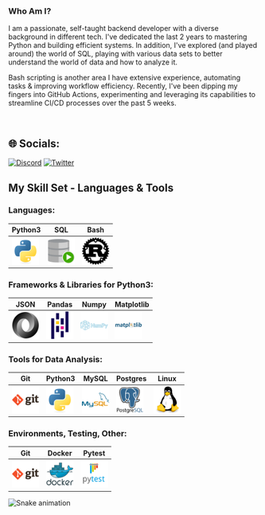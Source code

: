 ###     Who Am I?  

I am a passionate, self-taught backend developer with a diverse background in different tech. I've dedicated the last 2 years to mastering Python and building efficient systems. In addition, I've explored (and played around) the world of SQL, playing with various data sets to better understand the world of data and how to analyze it.

Bash scripting is another area I have extensive experience, automating tasks & improving workflow efficiency. Recently, I've been dipping my fingers into GitHub Actions, experimenting and leveraging its capabilities to streamline CI/CD processes over the past 5 weeks.

<br/>


## 🌐 Socials:
[![Discord](https://img.shields.io/badge/Discord-%237289DA.svg?logo=discord&logoColor=white)](https://discord.gg/https://https://discordapp.com/users/blvckb3ard) [![Twitter](https://img.shields.io/badge/Twitter-%231DA1F2.svg?logo=Twitter&logoColor=white)](https://twitter.com/@B3ardChan) 

## My Skill Set - Languages & Tools



### Languages:

| Python3 | SQL | Bash |
|----------|----------|-----|
|  <img src="https://github.com/devicons/devicon/blob/master/icons/python/python-original.svg" title="Python"  alt="Python" width="55" height="55"/> |  <img src="https://github.com/devicons/devicon/blob/master/icons/sqldeveloper/sqldeveloper-original.svg" title="C"  alt="C" width="55" height="55"/> |  <img src="https://github.com/devicons/devicon/blob/master/icons/rust/rust-original.svg" title="Rust" alt="Rust" width="55" height="55"/> |  <img src="https://github.com/devicons/devicon/blob/master/icons/bash/bash-original.svg" title="Bash" alt="Bash" width="55" height="55"/>|  <img src="https://github.com/devicons/devicon/blob/master/icons/yaml/yaml-original.svg" title="YAML" alt="YAML" width="55" height="55"/>|

### Frameworks & Libraries for Python3:

| JSON | Pandas | Numpy | Matplotlib |
|----------|----------|----------|----------|
|  <img src="https://github.com/devicons/devicon/blob/master/icons/json/json-original.svg" title="JSON"  alt="JSON" width="55" height="55"/>| <img src="https://github.com/devicons/devicon/blob/master/icons/pandas/pandas-original.svg" title="Pandas" alt="Pandas" width="55" height="55"/>|  <img src="https://github.com/devicons/devicon/blob/master/icons/numpy/numpy-line-wordmark.svg" title="Pandas" alt="Pandas" width="55" height="55"/>|  <img src="https://github.com/devicons/devicon/blob/master/icons/matplotlib/matplotlib-original-wordmark.svg" title="Pandas" alt="Pandas" width="55" height="55"/>

### Tools for Data Analysis:

| Git | Python3 | MySQL | Postgres | Linux |
|----------|----------|----------|----------|----------|
|  <img src="https://github.com/devicons/devicon/blob/master/icons/git/git-original-wordmark.svg" title="Git" alt="Git" width="55" height="55"/>|    <img src="https://github.com/devicons/devicon/blob/master/icons/python/python-original.svg" title="Python3" alt="Python3" width="55" height="55"/>|  <img src="https://github.com/devicons/devicon/blob/master/icons/mysql/mysql-original-wordmark.svg" title="MySQL" alt="MySQL" width="55" height="55"/>|  <img src="https://github.com/devicons/devicon/blob/master/icons/postgresql/postgresql-original-wordmark.svg" title="Postgres" alt="Postgres" width="55" height="55"/>| <img src="https://github.com/devicons/devicon/blob/master/icons/linux/linux-original.svg" title="Linux" alt="Linux" width="55" height="55"/>|

### Environments, Testing, Other:

| Git | Docker | Pytest |
|----------|----------|----------|
| <img src="https://github.com/devicons/devicon/blob/master/icons/git/git-original-wordmark.svg" title="Git" alt="Git" width="55" height="55"/>|  <img src="https://github.com/devicons/devicon/blob/master/icons/docker/docker-original-wordmark.svg" title="Docker" alt="Docker" width="55" height="55"/>|  <img src="https://github.com/devicons/devicon/blob/master/icons/pytest/pytest-original-wordmark.svg" title="Pytest" alt="Pytest" width="55" height="55"/>|

![Snake animation](https://raw.githubusercontent.com/{WambuaJoe}/{WambuaJoe}/output/github-contribution-grid-snake-dark.svg)


  
<!-- Proudly created with GPRM ( https://gprm.itsvg.in ) -->
